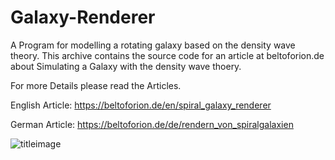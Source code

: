 # Galaxy-Renderer

A Program for modelling a rotating galaxy based on the density wave theory. This archive contains the source code for an 
article at beltoforion.de about Simulating a Galaxy with the density wave thoery.

For more Details please read the Articles.

English Article:
https://beltoforion.de/en/spiral_galaxy_renderer

German Article:
https://beltoforion.de/de/rendern_von_spiralgalaxien

![titleimage](https://beltoforion.de/en/spiral_galaxy_renderer/images/step6.jpg)

